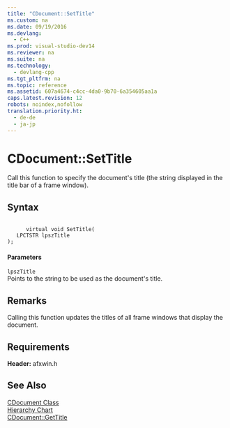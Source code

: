 ```yaml
---
title: "CDocument::SetTitle"
ms.custom: na
ms.date: 09/19/2016
ms.devlang: 
  - C++
ms.prod: visual-studio-dev14
ms.reviewer: na
ms.suite: na
ms.technology: 
  - devlang-cpp
ms.tgt_pltfrm: na
ms.topic: reference
ms.assetid: 607a4674-c4cc-4da0-9b70-6a354605aa1a
caps.latest.revision: 12
robots: noindex,nofollow
translation.priority.ht: 
  - de-de
  - ja-jp
---
```

# CDocument::SetTitle
Call this function to specify the document's title (the string displayed in the title bar of a frame window).  
  
## Syntax  
  
```  
  
      virtual void SetTitle(  
   LPCTSTR lpszTitle   
);  
```  
  
#### Parameters  
 `lpszTitle`  
 Points to the string to be used as the document's title.  
  
## Remarks  
 Calling this function updates the titles of all frame windows that display the document.  
  
## Requirements  
 **Header:** afxwin.h  
  
## See Also  
 [CDocument Class](../vs140/CDocument-Class.md)   
 [Hierarchy Chart](../vs140/Hierarchy-Chart.md)   
 [CDocument::GetTitle](../vs140/CDocument--GetTitle.md)